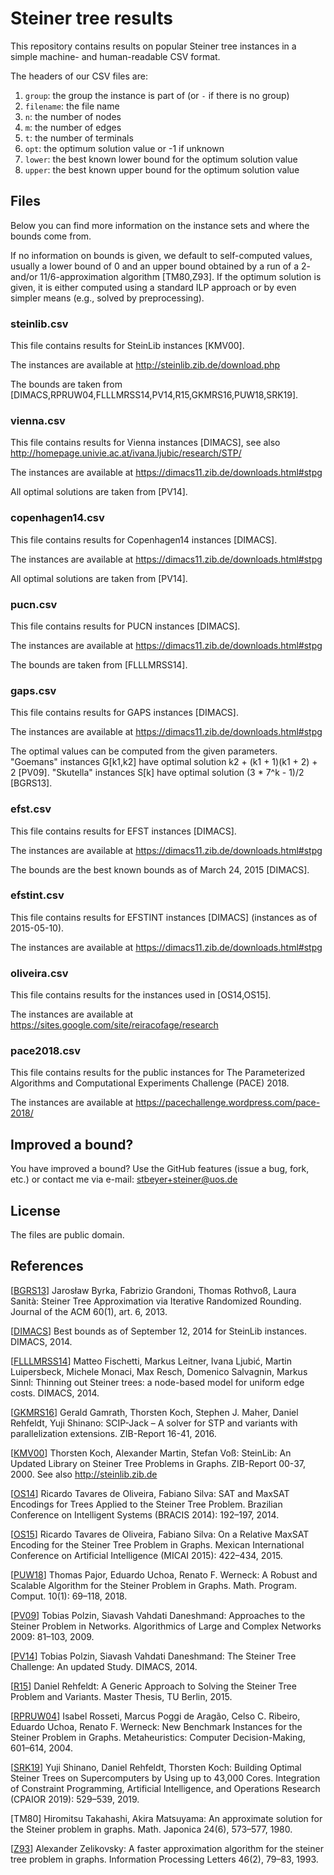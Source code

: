 # Steiner tree results

This repository contains results on popular Steiner tree instances
in a simple machine- and human-readable CSV format.

The headers of our CSV files are:

 1. `group`: the group the instance is part of (or `-` if there is no group)
 2. `filename`: the file name
 3. `n`: the number of nodes
 4. `m`: the number of edges
 5. `t`: the number of terminals
 6. `opt`: the optimum solution value or -1 if unknown
 7. `lower`: the best known lower bound for the optimum solution value
 8. `upper`: the best known upper bound for the optimum solution value

## Files

Below you can find more information on the instance sets and
where the bounds come from.

If no information on bounds is given, we default to self-computed values,
usually a lower bound of 0 and an upper bound obtained by a run of a 2-
and/or 11/6-approximation algorithm [TM80,Z93]. If the optimum solution
is given, it is either computed using a standard ILP approach or by
even simpler means (e.g., solved by preprocessing).

### steinlib.csv

This file contains results for SteinLib instances [KMV00].

The instances are available at http://steinlib.zib.de/download.php

The bounds are taken from
[DIMACS,RPRUW04,FLLLMRSS14,PV14,R15,GKMRS16,PUW18,SRK19].

### vienna.csv

This file contains results for Vienna instances [DIMACS],
see also http://homepage.univie.ac.at/ivana.ljubic/research/STP/

The instances are available at https://dimacs11.zib.de/downloads.html#stpg

All optimal solutions are taken from [PV14].

### copenhagen14.csv

This file contains results for Copenhagen14 instances [DIMACS].

The instances are available at https://dimacs11.zib.de/downloads.html#stpg

All optimal solutions are taken from [PV14].

### pucn.csv

This file contains results for PUCN instances [DIMACS].

The instances are available at https://dimacs11.zib.de/downloads.html#stpg

The bounds are taken from [FLLLMRSS14].

### gaps.csv

This file contains results for GAPS instances [DIMACS].

The instances are available at https://dimacs11.zib.de/downloads.html#stpg

The optimal values can be computed from the given parameters.
"Goemans" instances G[k1,k2] have optimal solution
k2 + (k1 + 1)(k1 + 2) + 2 [PV09].
"Skutella" instances S[k] have optimal solution
(3 * 7^k - 1)/2 [BGRS13].

### efst.csv

This file contains results for EFST instances [DIMACS].

The instances are available at https://dimacs11.zib.de/downloads.html#stpg

The bounds are the best known bounds as of March 24, 2015 [DIMACS].

### efstint.csv

This file contains results for EFSTINT instances [DIMACS]
(instances as of 2015-05-10).

The instances are available at https://dimacs11.zib.de/downloads.html#stpg

### oliveira.csv

This file contains results for the instances used in [OS14,OS15].

The instances are available at https://sites.google.com/site/reiracofage/research

### pace2018.csv

This file contains results for the public instances for
The Parameterized Algorithms and Computational Experiments Challenge (PACE) 2018.

The instances are available at https://pacechallenge.wordpress.com/pace-2018/

## Improved a bound?

You have improved a bound?
Use the GitHub features (issue a bug, fork, etc.)
or contact me via e-mail: stbeyer+steiner@uos.de

## License

The files are public domain.

## References

[[BGRS13](https://doi.org/10.1145/2432622.2432628)]
Jarosław Byrka, Fabrizio Grandoni, Thomas Rothvoß, Laura Sanità:
Steiner Tree Approximation via Iterative Randomized Rounding.
Journal of the ACM 60(1), art. 6, 2013.

[[DIMACS](https://dimacs11.zib.de/downloads.html)]
Best bounds as of September 12, 2014 for SteinLib instances.
DIMACS, 2014.

[[FLLLMRSS14](https://doi.org/10.1007/s12532-016-0111-0)]
Matteo Fischetti, Markus Leitner, Ivana Ljubić, Martin Luipersbeck,
Michele Monaci, Max Resch, Domenico Salvagnin, Markus Sinnl:
Thinning out Steiner trees: a node-based model for uniform edge costs.
DIMACS, 2014.

[[GKMRS16](https://doi.org/10.1007/s12532-016-0114-x)]
Gerald Gamrath, Thorsten Koch, Stephen J. Maher, Daniel Rehfeldt, Yuji Shinano:
SCIP-Jack – A solver for STP and variants with parallelization extensions.
ZIB-Report 16-41, 2016.

[[KMV00](https://doi.org/10.1007/978-1-4613-0255-1_9)]
Thorsten Koch, Alexander Martin, Stefan Voß:
SteinLib: An Updated Library on Steiner Tree Problems in Graphs.
ZIB-Report 00-37, 2000.
See also http://steinlib.zib.de

[[OS14](https://doi.org/10.1109/BRACIS.2014.43)]
Ricardo Tavares de Oliveira, Fabiano Silva:
SAT and MaxSAT Encodings for Trees Applied to the Steiner Tree Problem.
Brazilian Conference on Intelligent Systems (BRACIS 2014): 192–197, 2014.

[[OS15](https://doi.org/10.1007/978-3-319-27101-9_32)]
Ricardo Tavares de Oliveira, Fabiano Silva:
On a Relative MaxSAT Encoding for the Steiner Tree Problem in Graphs.
Mexican International Conference on Artificial Intelligence (MICAI 2015):
422–434, 2015.

[[PUW18](https://doi.org/10.1007/s12532-017-0123-4)]
Thomas Pajor, Eduardo Uchoa, Renato F. Werneck:
A Robust and Scalable Algorithm for the Steiner Problem in Graphs.
Math. Program. Comput. 10(1): 69–118, 2018.

[[PV09](https://doi.org/10.1007/978-3-642-02094-0_5)]
Tobias Polzin, Siavash Vahdati Daneshmand:
Approaches to the Steiner Problem in Networks.
Algorithmics of Large and Complex Networks 2009: 81–103, 2009.

[[PV14](http://dimacs11.zib.de/downloads.html)]
Tobias Polzin, Siavash Vahdati Daneshmand:
The Steiner Tree Challenge: An updated Study.
DIMACS, 2014.

[[R15](https://nbn-resolving.de/urn:nbn:de:0297-zib-57817)]
Daniel Rehfeldt:
A Generic Approach to Solving the Steiner Tree Problem and Variants.
Master Thesis, TU Berlin, 2015.

[[RPRUW04](https://doi.org/10.1007/978-1-4757-4137-7_28)]
Isabel Rosseti, Marcus Poggi de Aragão, Celso C. Ribeiro,
Eduardo Uchoa, Renato F. Werneck:
New Benchmark Instances for the Steiner Problem in Graphs.
Metaheuristics: Computer Decision-Making, 601–614, 2004.

[[SRK19](http://dx.doi.org/10.1007/978-3-030-19212-9_35)]
Yuji Shinano, Daniel Rehfeldt, Thorsten Koch:
Building Optimal Steiner Trees on Supercomputers by Using up to 43,000 Cores.
Integration of Constraint Programming, Artificial Intelligence, and Operations Research (CPAIOR 2019):
529–539, 2019.

[TM80]
Hiromitsu Takahashi, Akira Matsuyama:
An approximate solution for the Steiner problem in graphs.
Math. Japonica 24(6), 573–577, 1980.

[[Z93](https://doi.org/10.1016/0020-0190(93)90201-J)]
Alexander Zelikovsky:
A faster approximation algorithm for the steiner tree problem in graphs.
Information Processing Letters 46(2), 79–83, 1993.
